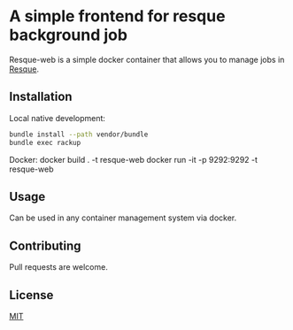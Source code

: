 # A simple frontend for resque background job

Resque-web is a simple docker container that allows you to manage jobs in [Resque](https://github.com/resque/resque).

## Installation

Local native development:

```bash
bundle install --path vendor/bundle
bundle exec rackup
```

Docker:
docker build . -t resque-web
docker run -it -p 9292:9292 -t resque-web

## Usage

Can be used in any container management system via docker.

## Contributing
Pull requests are welcome.

## License
[MIT](https://choosealicense.com/licenses/mit/)
